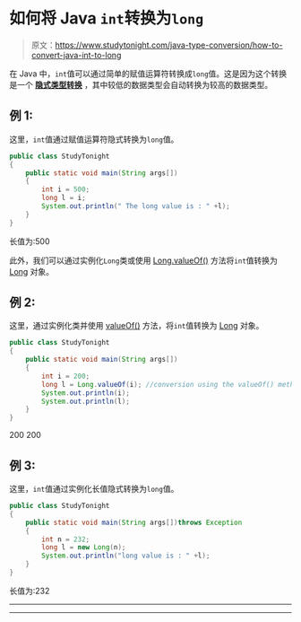 # 如何将 Java `int`转换为`long`

> 原文：<https://www.studytonight.com/java-type-conversion/how-to-convert-java-int-to-long>

在 Java 中，`int`值可以通过简单的赋值运算符转换成`long`值。这是因为这个转换是一个 [**隐式类型转换**](https://www.studytonight.com/java/type-casting-in-java.php) ，其中较低的数据类型会自动转换为较高的数据类型。

## 例 1:

这里，`int`值通过赋值运算符隐式转换为`long`值。

```java
public class StudyTonight
{  
	public static void main(String args[])
	{  
		int i = 500;  
		long l = i;  
		System.out.println(" The long value is : " +l); 
	}
}
```

长值为:500

此外，我们可以通过实例化`Long`类或使用 [Long.valueOf()](https://www.studytonight.com/java-wrapper-class/java-long-valueoflong-i-method) 方法将`int`值转换为 [Long](https://www.studytonight.com/java/wrapper-class.php) 对象。

## 例 2:

这里，通过实例化类并使用 [valueOf()](https://www.studytonight.com/java-wrapper-class/java-long-valueoflong-i-method) 方法，将`int`值转换为 [Long](https://www.studytonight.com/java/wrapper-class.php) 对象。

```java
public class StudyTonight
{  
	public static void main(String args[])
	{  
		int i = 200;  
		long l = Long.valueOf(i); //conversion using the valueOf() method  
		System.out.println(i);  
		System.out.println(l);  
	}
}
```

200
200

## 例 3:

这里，`int`值通过实例化长值隐式转换为`long`值。

```java
public class StudyTonight
{  
	public static void main(String args[])throws Exception
	{  
		int n = 232;
		long l = new Long(n);
		System.out.println("long value is : " +l);
	}
}
```

长值为:232

* * *

* * *